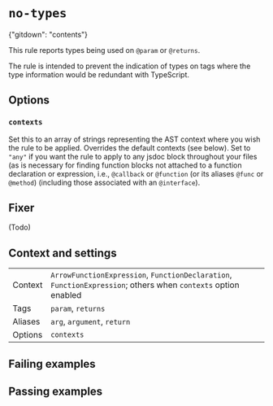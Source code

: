 # `no-types`

{"gitdown": "contents"}

This rule reports types being used on `@param` or `@returns`.

The rule is intended to prevent the indication of types on tags where
the type information would be redundant with TypeScript.

## Options

### `contexts`

Set this to an array of strings representing the AST context
where you wish the rule to be applied.
Overrides the default contexts (see below). Set to `"any"` if you want
the rule to apply to any jsdoc block throughout your files (as is necessary
for finding function blocks not attached to a function declaration or
expression, i.e., `@callback` or `@function` (or its aliases `@func` or
`@method`) (including those associated with an `@interface`).

## Fixer

(Todo)

## Context and settings

|||
|---|---|
|Context|`ArrowFunctionExpression`, `FunctionDeclaration`, `FunctionExpression`; others when `contexts` option enabled|
|Tags|`param`, `returns`|
|Aliases|`arg`, `argument`, `return`|
|Options|`contexts`|

## Failing examples

<!-- assertions-failing noTypes -->

## Passing examples

<!-- assertions-passing noTypes -->
